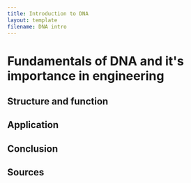 ```yaml
---
title: Introduction to DNA
layout: template
filename: DNA intro
--- 
```


# Fundamentals of DNA and it's importance in engineering

## Structure and function

## Application

## Conclusion

## Sources
